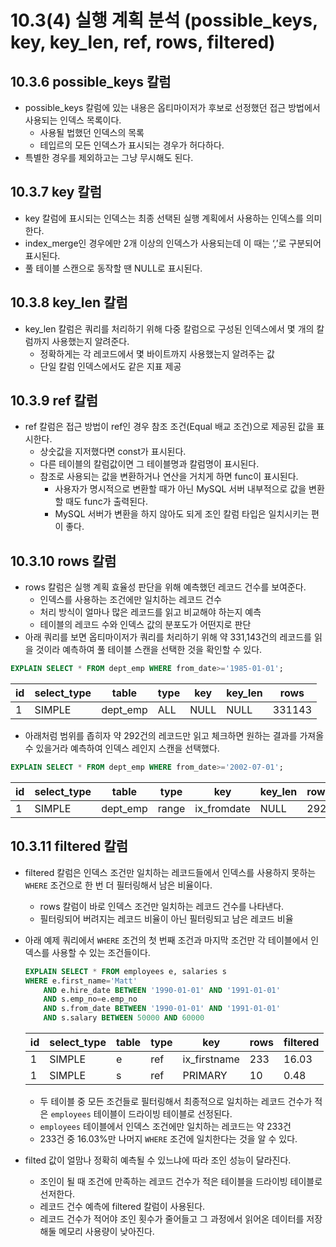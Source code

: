 # 10.3(4) 실행 계획 분석 (possible_keys, key, key_len, ref, rows, filtered)

## 10.3.6 possible_keys 칼럼

- possible_keys 칼럼에 있는 내용은 옵티마이저가 후보로 선정했던 접근 방법에서 사용되는 인덱스 목록이다.
    - 사용될 법했던 인덱스의 목록
    - 테입르의 모든 인덱스가 표시되는 경우가 허다하다.
- 특별한 경우를 제외하고는 그냥 무시해도 된다.

## 10.3.7 key 칼럼

- key 칼럼에 표시되는 인덱스는 최종 선택된 실행 계획에서 사용하는 인덱스를 의미한다.
- index_merge인 경우에만 2개 이상의 인덱스가 사용되는데 이 때는 ‘,’로 구분되어 표시된다.
- 풀 테이블 스캔으로 동작할 땐 NULL로 표시된다.

## 10.3.8 key_len 칼럼

- key_len 칼럼은 쿼리를 처리하기 위해 다중 칼럼으로 구성된 인덱스에서 몇 개의 칼럼까지 사용했는지 알려준다.
    - 정확하게는 각 레코드에서 몇 바이트까지 사용했는지 알려주는 값
    - 단일 칼럼 인덱스에서도 같은 지표 제공

## 10.3.9 ref 칼럼

- ref 칼럼은 접근 방법이 ref인 경우 참조 조건(Equal 배교 조건)으로 제공된 값을 표시한다.
    - 상숫값을 지저했다면 const가 표시된다.
    - 다른 테이블의 칼럼값이면 그 테이블명과 칼럼명이 표시된다.
    - 참조로 사용되는 값을 변환하거나 연산을 거치게 하면 func이 표시된다.
        - 사용자가 명시적으로 변환할 때가 아닌 MySQL 서버 내부적으로 값을 변환할 때도 func가 출력된다.
        - MySQL 서버가 변환을 하지 않아도 되게 조인 칼럼 타입은 일치시키는 편이 좋다.

## 10.3.10 rows 칼럼

- rows 칼럼은 실행 계획 효율성 판단을 위해 예측했던 레코드 건수를 보여준다.
    - 인덱스를 사용하는 조건에만 일치하는 레코드 건수
    - 처리 방식이 얼마나 많은 레코드를 읽고 비교해야 하는지 예측
    - 테이블의 레코드 수와 인덱스 값의 분포도가 어떤지로 판단
- 아래 쿼리를 보면 옵티마이저가 쿼리를 처리하기 위해 약 331,143건의 레코드를 읽을 것이라 예측하여 풀 테이블 스캔을 선택한 것을 확인할 수 있다.

```sql
EXPLAIN SELECT * FROM dept_emp WHERE from_date>='1985-01-01';
```

| id | select_type | table | type | key | key_len | rows |
| --- | --- | --- | --- | --- | --- | --- |
| 1 | SIMPLE | dept_emp | ALL | NULL | NULL | 331143 |
- 아래처럼 범위를 좁히자 약 292건의 레코드만 읽고 체크하면 원하는 결과를 가져올 수 있을거라 예측하여 인덱스 레인지 스캔을 선택했다.

```sql
EXPLAIN SELECT * FROM dept_emp WHERE from_date>='2002-07-01';
```

| id | select_type | table | type | key | key_len | rows |
| --- | --- | --- | --- | --- | --- | --- |
| 1 | SIMPLE | dept_emp | range | ix_fromdate | NULL | 292 |

## 10.3.11 filtered 칼럼

- filtered 칼럼은 인덱스 조건만 일치하는 레코드들에서 인덱스를 사용하지 못하는 `WHERE` 조건으로 한 번 더 필터링해서 남은 비율이다.
    - rows 칼럼이 바로 인덱스 조건만 일치하는 레코드 건수를 나타낸다.
    - 필터링되어 버려지는 레코드 비율이 아닌 필터링되고 남은 레코드 비율
- 아래 예제 쿼리에서 `WHERE` 조건의 첫 번째 조건과 마지막 조건만 각 테이블에서 인덱스를 사용할 수 있는 조건들이다.

    ```sql
    EXPLAIN SELECT * FROM employees e, salaries s
    WHERE e.first_name='Matt' 
    	AND e.hire_date BETWEEN '1990-01-01' AND '1991-01-01'
    	AND s.emp_no=e.emp_no
    	AND s.from_date BETWEEN '1990-01-01' AND '1991-01-01'
    	AND s.salary BETWEEN 50000 AND 60000
    ```

  | id | select_type | table | type | key | rows  | filtered |
  | --- | --- | --- | --- | --- | --- | --- |
  | 1 | SIMPLE | e | ref | ix_firstname | 233 | 16.03 |
  | 1 | SIMPLE | s | ref | PRIMARY | 10 | 0.48 |
    - 두 테이블 중 모든 조건들로 필터링해서 최종적으로 일치하는 레코드 건수가 적은 `employees` 테이블이 드라이빙 테이블로 선정된다.
    - `employees` 테이블에서 인덱스 조건에만 일치하는 레코드는 약 233건
    - 233건 중 16.03%만 나머지 `WHERE` 조건에 일치한다는 것을 알 수 있다.
- filted 값이 얼맘나 정확히 예측될 수 있느냐에 따라 조인 성능이 달라진다.
    - 조인이 될 때 조건에 만족하는 레코드 건수가 적은 테이블을 드라이빙 테이블로 선저한다.
    - 레코드 건수 예측에 filtered 칼럼이 사용된다.
    - 레코드 건수가 적어야 조인 횟수가 줄어들고 그 과정에서 읽어온 데이터를 저장해둘 메모리 사용량이 낮아진다.
